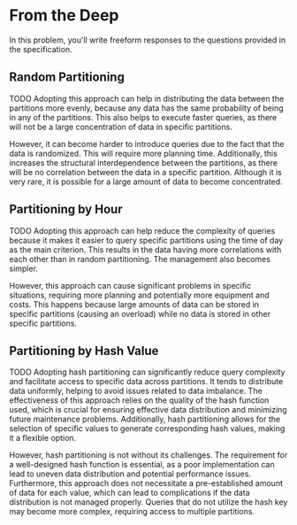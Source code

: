 # From the Deep

In this problem, you'll write freeform responses to the questions provided in the specification.

## Random Partitioning

TODO Adopting this approach can help in distributing the data between the partitions more evenly, because any data has the same probability of being in any of the partitions. This also helps to execute faster queries, as there will not be a large concentration of data in specific partitions.

However, it can become harder to introduce queries due to the fact that the data is randomized. This will require more planning time. Additionally, this increases the structural interdependence between the partitions, as there will be no correlation between the data in a specific partition. Although it is very rare, it is possible for a large amount of data to become concentrated.

## Partitioning by Hour

TODO Adopting this approach can help reduce the complexity of queries because it makes it easier to query specific partitions using the time of day as the main criterion. This results in the data having more correlations with each other than in random partitioning. The management also becomes simpler.

However, this approach can cause significant problems in specific situations, requiring more planning and potentially more equipment and costs. This happens because large amounts of data can be stored in specific partitions (causing an overload) while no data is stored in other specific partitions.

## Partitioning by Hash Value

TODO Adopting hash partitioning can significantly reduce query complexity and facilitate access to specific data across partitions. It tends to distribute data uniformly, helping to avoid issues related to data imbalance. The effectiveness of this approach relies on the quality of the hash function used, which is crucial for ensuring effective data distribution and minimizing future maintenance problems. Additionally, hash partitioning allows for the selection of specific values to generate corresponding hash values, making it a flexible option.

However, hash partitioning is not without its challenges. The requirement for a well-designed hash function is essential, as a poor implementation can lead to uneven data distribution and potential performance issues. Furthermore, this approach does not necessitate a pre-established amount of data for each value, which can lead to complications if the data distribution is not managed properly. Queries that do not utilize the hash key may become more complex, requiring access to multiple partitions.
